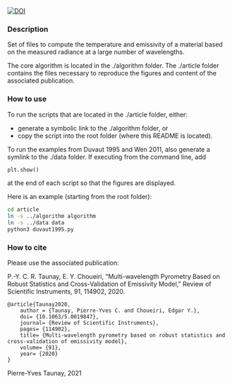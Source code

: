 [![DOI](https://zenodo.org/badge/DOI/10.5281/zenodo.4021039.svg)](https://doi.org/10.5281/zenodo.4021039)


### Description
Set of files to compute the temperature and emissivity of a material based on 
the measured radiance at a large number of wavelengths.

The core algorithm is located in the ./algorithm folder. 
The ./article folder contains the files necessary to reproduce the figures and
 content of the associated  publication. 

### How to use
To run the scripts that are located in the ./article folder, either: 
* generate a symbolic link to the ./algorithm folder, or 
* copy the script into the root folder (where this README is located). 

To run the examples from Duvaut 1995 and Wen 2011, also generate a symlink to 
the ./data folder. If executing from the command line, add 
```python
plt.show()
```
at the end of each script so that the figures are displayed. 

Here is an example (starting from the root folder): 
```bash
cd article 
ln -s ../algorithm algorithm 
ln -s ../data data 
python3 duvaut1995.py 
```

### How to cite
Please use the associated publication:

P.-Y. C. R. Taunay, E. Y. Choueiri, "Multi-wavelength Pyrometry Based on 
Robust Statistics and Cross-Validation of Emissivity Model," Review of
Scientific Instruments, 91, 114902, 2020.

```
@article{Taunay2020,
	author = {Taunay, Pierre-Yves C. and Choueiri, Edgar Y.},
	doi= {10.1063/5.0019847},
	journal= {Review of Scientific Instruments},
	pages= {114902},
	title= {Multi-wavelength pyrometry based on robust statistics and cross-validation of emissivity model},
	volume= {91},
	year= {2020}
}
```

Pierre-Yves Taunay, 2021
